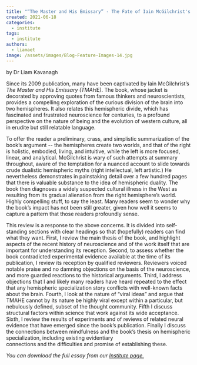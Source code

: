 ```yaml
---
title: "“The Master and His Emissary” - The Fate of Iain McGilchrist's Magnum Opus"
created: 2021-06-18
categories: 
  - institute
tags: 
  - institute
authors: 
  - liamaet
image: /assets/images/Blog-Feature-Images-14.jpg
---
```


by Dr Liam Kavanagh

Since its 2009 publication, many have been captivated by Iain McGilchrist’s _The Master and His Emissary (TMAHE)_. The book, whose jacket is decorated by approving quotes from famous thinkers and neuroscientists, provides a compelling exploration of the curious division of the brain into two hemispheres. It also relates this hemispheric divide, which has fascinated and frustrated neuroscience for centuries, to a profound perspective on the nature of being and the evolution of western culture, all in erudite but still relatable language.

To offer the reader a preliminary, crass, and simplistic summarization of the book’s argument -- the hemispheres create two worlds, and that of the right is holistic, embodied, living, and intuitive, while the left is more focused, linear, and analytical. McGilchrist is wary of such attempts at summary throughout, aware of the temptation for a nuanced account to slide towards crude dualistic hemispheric myths (right intellectual, left artistic.) He nevertheless demonstrates in painstaking detail over a few hundred pages that there is valuable substance to the idea of hemispheric duality. The book then diagnoses a widely suspected cultural illness in the West as resulting from its gradual alienation from the right hemisphere’s world. Highly compelling stuff, to say the least. Many readers seem to wonder why the book’s impact has not been still greater, given how well it seems to capture a pattern that those readers profoundly sense.

This review is a response to the above concerns. It is divided into self-standing sections with clear headings so that (hopefully) readers can find what they want. First, I review the main thesis of the book, and highlight aspects of the recent history of neuroscience and of the work itself that are important for understanding its reception. Second, to assess whether the book contradicted experimental evidence available at the time of its publication, I review its reception by qualified reviewers. Reviewers voiced notable praise and no damning objections on the basis of the neuroscience, and more guarded reactions to the historical arguments. Third, I address objections that I and likely many readers have heard repeated to the effect that any hemispheric specialization story conflicts with well-known facts about the brain. Fourth, I look at the nature of “viral ideas” and argue that TMAHE cannot by its nature be highly viral except within a particular, but nebulously defined, subset of the thought community. Fifth I discuss  
structural factors within science that work against its wide acceptance. Sixth, I review the results of experiments and of reviews of related neural evidence that have emerged since the book’s publication. Finally I discuss the connections between mindfulness and the book’s thesis on hemispheric specialization, including existing evidentiary  
connections and the difficulties and promise of establishing these.

_You can download the full essay from our [Institute page.](https://lifeitself.org/institute/)_
